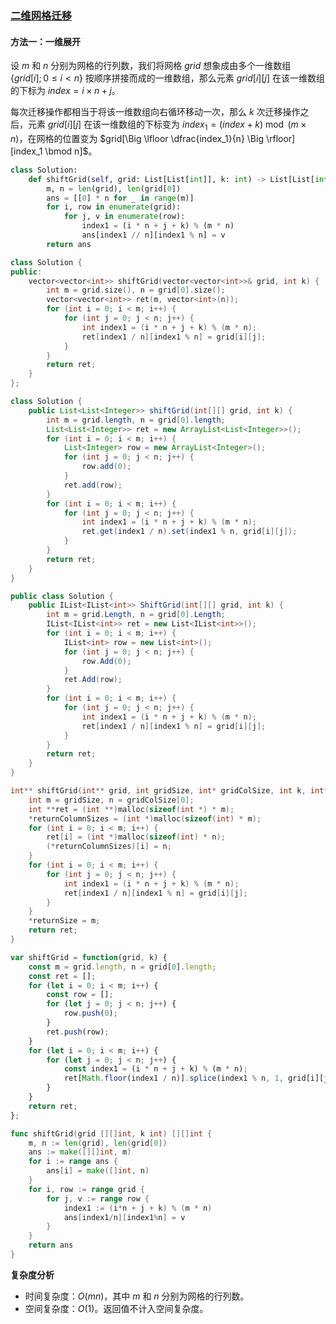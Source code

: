 ### [二维网格迁移](https://leetcode.cn/problems/shift-2d-grid/solutions/1681284/er-wei-wang-ge-qian-yi-by-leetcode-solut-ploz/)

#### 方法一：一维展开

设 $m$ 和 $n$ 分别为网格的行列数，我们将网格 $grid$ 想象成由多个一维数组 $\big \{grid[i]; 0 \le i \lt n \big \}$ 按顺序拼接而成的一维数组，那么元素 $grid[i][j]$ 在该一维数组的下标为 $index = i \times n + j$。

每次迁移操作都相当于将该一维数组向右循环移动一次，那么 $k$ 次迁移操作之后，元素 $grid[i][j]$ 在该一维数组的下标变为 $index_1 = (index + k) \bmod (m \times n)$，在网格的位置变为 $grid[\Big \lfloor \dfrac{index_1}{n} \Big \rfloor][index_1 \bmod n]$。

```python
class Solution:
    def shiftGrid(self, grid: List[List[int]], k: int) -> List[List[int]]:
        m, n = len(grid), len(grid[0])
        ans = [[0] * n for _ in range(m)]
        for i, row in enumerate(grid):
            for j, v in enumerate(row):
                index1 = (i * n + j + k) % (m * n)
                ans[index1 // n][index1 % n] = v
        return ans
```

```c++
class Solution {
public:
    vector<vector<int>> shiftGrid(vector<vector<int>>& grid, int k) {
        int m = grid.size(), n = grid[0].size();
        vector<vector<int>> ret(m, vector<int>(n));
        for (int i = 0; i < m; i++) {
            for (int j = 0; j < n; j++) {
                int index1 = (i * n + j + k) % (m * n);
                ret[index1 / n][index1 % n] = grid[i][j];
            }
        }
        return ret;
    }
};
```

```java
class Solution {
    public List<List<Integer>> shiftGrid(int[][] grid, int k) {
        int m = grid.length, n = grid[0].length;
        List<List<Integer>> ret = new ArrayList<List<Integer>>();
        for (int i = 0; i < m; i++) {
            List<Integer> row = new ArrayList<Integer>();
            for (int j = 0; j < n; j++) {
                row.add(0);
            }
            ret.add(row);
        }
        for (int i = 0; i < m; i++) {
            for (int j = 0; j < n; j++) {
                int index1 = (i * n + j + k) % (m * n);
                ret.get(index1 / n).set(index1 % n, grid[i][j]);
            }
        }
        return ret;
    }
}
```

```csharp
public class Solution {
    public IList<IList<int>> ShiftGrid(int[][] grid, int k) {
        int m = grid.Length, n = grid[0].Length;
        IList<IList<int>> ret = new List<IList<int>>();
        for (int i = 0; i < m; i++) {
            IList<int> row = new List<int>();
            for (int j = 0; j < n; j++) {
                row.Add(0);
            }
            ret.Add(row);
        }
        for (int i = 0; i < m; i++) {
            for (int j = 0; j < n; j++) {
                int index1 = (i * n + j + k) % (m * n);
                ret[index1 / n][index1 % n] = grid[i][j];
            }
        }
        return ret;
    }
}
```

```c
int** shiftGrid(int** grid, int gridSize, int* gridColSize, int k, int* returnSize, int** returnColumnSizes){
    int m = gridSize, n = gridColSize[0];
    int **ret = (int **)malloc(sizeof(int *) * m);
    *returnColumnSizes = (int *)malloc(sizeof(int) * m);
    for (int i = 0; i < m; i++) {
        ret[i] = (int *)malloc(sizeof(int) * n);
        (*returnColumnSizes)[i] = n;
    }
    for (int i = 0; i < m; i++) {
        for (int j = 0; j < n; j++) {
            int index1 = (i * n + j + k) % (m * n);
            ret[index1 / n][index1 % n] = grid[i][j];
        }
    }
    *returnSize = m;
    return ret;
}
```

```javascript
var shiftGrid = function(grid, k) {
    const m = grid.length, n = grid[0].length;
    const ret = [];
    for (let i = 0; i < m; i++) {
        const row = [];
        for (let j = 0; j < n; j++) {
            row.push(0);
        }
        ret.push(row);
    }
    for (let i = 0; i < m; i++) {
        for (let j = 0; j < n; j++) {
            const index1 = (i * n + j + k) % (m * n);
            ret[Math.floor(index1 / n)].splice(index1 % n, 1, grid[i][j]);
        }
    }
    return ret;
};
```

```go
func shiftGrid(grid [][]int, k int) [][]int {
    m, n := len(grid), len(grid[0])
    ans := make([][]int, m)
    for i := range ans {
        ans[i] = make([]int, n)
    }
    for i, row := range grid {
        for j, v := range row {
            index1 := (i*n + j + k) % (m * n)
            ans[index1/n][index1%n] = v
        }
    }
    return ans
}
```

**复杂度分析**

-   时间复杂度：$O(mn)$，其中 $m$ 和 $n$ 分别为网格的行列数。
-   空间复杂度：$O(1)$。返回值不计入空间复杂度。
